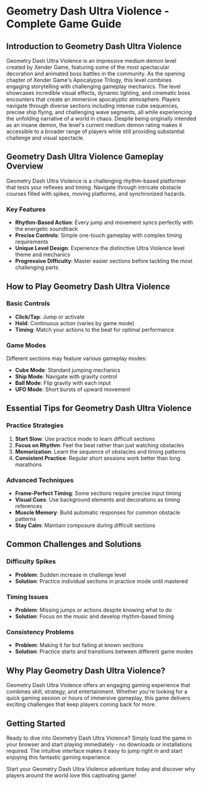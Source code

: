 # Geometry Dash Ultra Violence - Complete Game Guide

## Introduction to Geometry Dash Ultra Violence

Geometry Dash Ultra Violence is an impressive medium demon level created by Xender Game, featuring some of the most spectacular decoration and animated boss battles in the community. As the opening chapter of Xender Game's Apocalypse Trilogy, this level combines engaging storytelling with challenging gameplay mechanics. The level showcases incredible visual effects, dynamic lighting, and cinematic boss encounters that create an immersive apocalyptic atmosphere. Players navigate through diverse sections including intense cube sequences, precise ship flying, and challenging wave segments, all while experiencing the unfolding narrative of a world in chaos. Despite being originally intended as an insane demon, the level's current medium demon rating makes it accessible to a broader range of players while still providing substantial challenge and visual spectacle.

## Geometry Dash Ultra Violence Gameplay Overview

Geometry Dash Ultra Violence is a challenging rhythm-based platformer that tests your reflexes and timing. Navigate through intricate obstacle courses filled with spikes, moving platforms, and synchronized hazards.

### Key Features
- **Rhythm-Based Action**: Every jump and movement syncs perfectly with the energetic soundtrack
- **Precise Controls**: Simple one-touch gameplay with complex timing requirements
- **Unique Level Design**: Experience the distinctive Ultra Violence level theme and mechanics
- **Progressive Difficulty**: Master easier sections before tackling the most challenging parts

## How to Play Geometry Dash Ultra Violence

### Basic Controls
- **Click/Tap**: Jump or activate
- **Hold**: Continuous action (varies by game mode)
- **Timing**: Match your actions to the beat for optimal performance

### Game Modes
Different sections may feature various gameplay modes:
- **Cube Mode**: Standard jumping mechanics
- **Ship Mode**: Navigate with gravity control
- **Ball Mode**: Flip gravity with each input
- **UFO Mode**: Short bursts of upward movement

## Essential Tips for Geometry Dash Ultra Violence

### Practice Strategies
1. **Start Slow**: Use practice mode to learn difficult sections
2. **Focus on Rhythm**: Feel the beat rather than just watching obstacles
3. **Memorization**: Learn the sequence of obstacles and timing patterns
4. **Consistent Practice**: Regular short sessions work better than long marathons

### Advanced Techniques
- **Frame-Perfect Timing**: Some sections require precise input timing
- **Visual Cues**: Use background elements and decorations as timing references
- **Muscle Memory**: Build automatic responses for common obstacle patterns
- **Stay Calm**: Maintain composure during difficult sections

## Common Challenges and Solutions

### Difficulty Spikes
- **Problem**: Sudden increase in challenge level
- **Solution**: Practice individual sections in practice mode until mastered

### Timing Issues
- **Problem**: Missing jumps or actions despite knowing what to do
- **Solution**: Focus on the music and develop rhythm-based timing

### Consistency Problems
- **Problem**: Making it far but failing at known sections
- **Solution**: Practice starts and transitions between different game modes


## Why Play Geometry Dash Ultra Violence?

Geometry Dash Ultra Violence offers an engaging gaming experience that combines skill, strategy, and entertainment. Whether you're looking for a quick gaming session or hours of immersive gameplay, this game delivers exciting challenges that keep players coming back for more.

## Getting Started

Ready to dive into Geometry Dash Ultra Violence? Simply load the game in your browser and start playing immediately - no downloads or installations required. The intuitive interface makes it easy to jump right in and start enjoying this fantastic gaming experience.

Start your Geometry Dash Ultra Violence adventure today and discover why players around the world love this captivating game!